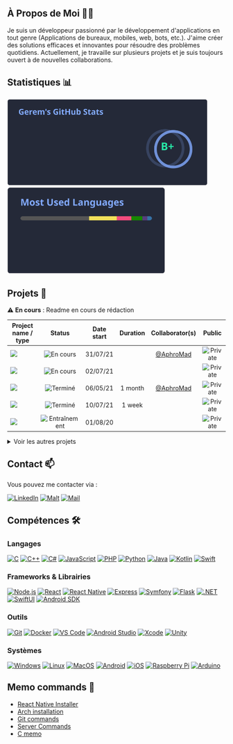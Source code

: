 ## À Propos de Moi 👨‍💻

Je suis un développeur passionné par le développement d'applications en tout genre (Applications de bureaux, mobiles, web, bots, etc.).
J'aime créer des solutions efficaces et innovantes pour résoudre des problèmes quotidiens. Actuellement, je travaille sur plusieurs projets et je suis toujours ouvert à de nouvelles collaborations.

## Statistiques 📊

<p>
    <a href=""><img src="https://github.com/Gerem66/Gerem66/blob/main/github-stats/output/github-stats.svg" height="200" alt="github-stats" /></a>
    <a href=""><img src="https://github.com/Gerem66/Gerem66/blob/main/github-stats/output/github-languages.svg" height="200" alt="github-languages" /></a>
</p>

## Projets 🚀

:warning: **En cours** : Readme en cours de rédaction

| Project name / type                                                                                                                                                                           | Status                                                                                                    | Date start | Duration | Collaborator(s)                            | Public                                                                         |
|-----------------------------------------------------------------------------------------------------------------------------------------------------------------------------------------------|:---------------------------------------------------------------------------------------------------------:|:----------:|:--------:|:------------------------------------------:|:------------------------------------------------------------------------------:|
| <a href="https://github.com/Gerem66/GameLife"><img src="https://img.shields.io/badge/Application-GameLife-ba3932?style=for-the-badge&labelColor=%23242938" /></a>                             | ![En cours](https://img.shields.io/badge/Status-En%20cours-brightgreen?style=flat-square)                 | 31/07/21   |          | [@AphroMad](https://github.com/AphroMad)   | ![Private](https://img.shields.io/badge/Public-No-lightgrey?style=flat-square) |
| <a href="https://github.com/Gerem66/DevEye"><img src="https://img.shields.io/badge/Website-DevEye-6e0b64?style=for-the-badge&labelColor=%23242938" /></a>                                     | ![En cours](https://img.shields.io/badge/Status-En%20cours-brightgreen?style=flat-square)                 | 02/07/21   |          |                                            | ![Private](https://img.shields.io/badge/Public-No-lightgrey?style=flat-square) |
| <a href="https://github.com/Gerem66/Organizapp"><img src="https://img.shields.io/badge/Application-Organiz'App-ba3932?style=for-the-badge&labelColor=%23242938" /></a>                        | ![Terminé](https://img.shields.io/badge/Status-Terminé-blue?style=flat-square)                            | 06/05/21   | 1 month  | [@AphroMad](https://github.com/AphroMad)   | ![Private](https://img.shields.io/badge/Public-No-lightgrey?style=flat-square) |
| <a href="https://github.com/Gerem66/GHost"><img src="https://img.shields.io/badge/Website-GHost-6e0b64?style=for-the-badge&labelColor=%23242938" /></a>                                       | ![Terminé](https://img.shields.io/badge/Status-Terminé-blue?style=flat-square)                            | 10/07/21   | 1 week   |                                            | ![Private](https://img.shields.io/badge/Public-No-lightgrey?style=flat-square) |
| <a href="https://github.com/Gerem66/LyricsLive"><img src="https://img.shields.io/badge/Website-LyricsLive-6e0b64?style=for-the-badge&labelColor=%23242938" /></a>                             | ![Entraînement](https://img.shields.io/badge/Status-Entraînement-ff69b4?style=flat-square)                | 01/08/20   |          |                                            | ![Private](https://img.shields.io/badge/Public-No-lightgrey?style=flat-square) |

<details>
    <summary>Voir les autres projets</summary>
    <br>

| Project name / type                                                                                                                                                                           | Status                                                                                                    | Date start | Duration | Collaborator(s)                            | Public                                                                         |
|-----------------------------------------------------------------------------------------------------------------------------------------------------------------------------------------------|:---------------------------------------------------------------------------------------------------------:|:----------:|:--------:|:------------------------------------------:|:------------------------------------------------------------------------------:|
| <a href="https://github.com/Gerem66/GLBot"><img src="https://img.shields.io/badge/Bot-GameLife%20Discord%20Bot-darkgreen?style=for-the-badge&labelColor=%23242938" /></a>                     | ![En pause](https://img.shields.io/badge/Status-En%20pause-ffd32a?style=flat-square)                      | 27/10/21   |          |                                            | ![Private](https://img.shields.io/badge/Public-No-lightgrey?style=flat-square) |
| <a href="https://github.com/Gerem66/Sentinel"><img src="https://img.shields.io/badge/Trading%20Bot-Sentinel-darkgreen?style=for-the-badge&labelColor=%23242938" /></a>                                  | ![En pause](https://img.shields.io/badge/Status-En%20pause-ffd32a?style=flat-square)                      | 17/04/23   |          |                                            | ![Private](https://img.shields.io/badge/Public-No-lightgrey?style=flat-square) |
| <a href="https://github.com/Gerem66/LyricalMind"><img src="https://img.shields.io/badge/Library-LyricalMind-critical?style=for-the-badge&labelColor=%23242938" /></a>                         | ![En pause](https://img.shields.io/badge/Status-En%20pause-ffd32a?style=flat-square)                      | --/--/--   |          |                                            | ![Private](https://img.shields.io/badge/Public-No-lightgrey?style=flat-square) |
| <a href="https://github.com/Gerem66/Cleanify"><img src="https://img.shields.io/badge/Software-Cleanify-6f6978?style=for-the-badge&labelColor=%23242938" /></a>                                | ![En pause](https://img.shields.io/badge/Status-En%20pause-ffd32a?style=flat-square)                      | 19/05/23   |          |                                            | ![Private](https://img.shields.io/badge/Public-No-lightgrey?style=flat-square) |
| <a href="https://github.com/Gerem66/PythonADB"><img src="https://img.shields.io/badge/Python-PythonADB-ffd32a?style=for-the-badge&labelColor=%23242938" /></a>                                | ![En pause](https://img.shields.io/badge/Status-En%20pause-ffd32a?style=flat-square)                      | 25/12/20   |          | [@AphroMad](https://github.com/AphroMad)   | ![Private](https://img.shields.io/badge/Public-No-lightgrey?style=flat-square) |
| <a href="https://github.com/Gerem66/GenerateurDeNoms"><img src="https://img.shields.io/badge/Python-Generateur%20De%20Noms-ffd32a?style=for-the-badge&labelColor=%23242938" /></a>            | ![Terminé](https://img.shields.io/badge/Status-Terminé-blue?style=flat-square)                            | 01/11/21   | 2 hours  |                                            | ![Private](https://img.shields.io/badge/Public-No-lightgrey?style=flat-square) |
| <a href="https://github.com/Gerem66/SpotifyAPI"><img src="https://img.shields.io/badge/Library-SpotifyAPI-critical?style=for-the-badge&labelColor=%23242938" /></a>                           | ![Terminé](https://img.shields.io/badge/Status-Terminé-blue?style=flat-square)                            | --/--/--   |          |                                            | ![Private](https://img.shields.io/badge/Public-No-lightgrey?style=flat-square) |
| <a href="https://github.com/Gerem66/PHP-SQL"><img src="https://img.shields.io/badge/Library-PHP%20SQL-critical?style=for-the-badge&labelColor=%23242938" /></a>                               | ![Terminé](https://img.shields.io/badge/Status-Terminé-blue?style=flat-square)                            | --/--/--   |          |                                            | ![Private](https://img.shields.io/badge/Public-No-lightgrey?style=flat-square) |
| <a href="https://github.com/Gerem66/MyBashTools"><img src="https://img.shields.io/badge/Bash-MyBashTools-078a1b?style=for-the-badge&labelColor=%23242938" /></a>                              | ![Terminé](https://img.shields.io/badge/Status-Terminé-blue?style=flat-square)                            | --/--/--   |          |                                            | ![Private](https://img.shields.io/badge/Public-No-lightgrey?style=flat-square) |
| <a href="https://github.com/Gerem66/SpaceshipPuzzleSolver"><img src="https://img.shields.io/badge/Python-SpaceshipPuzzleSolver-ffd32a?style=for-the-badge&labelColor=%23242938" /></a>        | ![Terminé](https://img.shields.io/badge/Status-Terminé-blue?style=flat-square)                            | 08/09/21   | 1 day    |                                            | ![Private](https://img.shields.io/badge/Public-No-lightgrey?style=flat-square) |
| <a href="https://github.com/Gerem66/BlablaTime"><img src="https://img.shields.io/badge/Application-BlablaTime-ba3932?style=for-the-badge&labelColor=%23242938" /></a>                         | ![Terminé](https://img.shields.io/badge/Status-Terminé-blue?style=flat-square)                            | 24/08/21   | 8 hours  | [@AphroMad](https://github.com/AphroMad)   | ![Private](https://img.shields.io/badge/Public-No-lightgrey?style=flat-square) |
| <a href="https://github.com/Gerem66/Projects"><img src="https://img.shields.io/badge/Website-Portfolio-6e0b64?style=for-the-badge&labelColor=%23242938" /></a>                                | ![Terminé](https://img.shields.io/badge/Status-Terminé-blue?style=flat-square)                            | --/--/--   |          |                                            | ![Private](https://img.shields.io/badge/Public-No-lightgrey?style=flat-square) |
| <a href="https://github.com/Gerem66/SudokuSolver"><img src="https://img.shields.io/badge/Python-SudokuSolver-ffd32a?style=for-the-badge&labelColor=%23242938" /></a>                          | ![Terminé](https://img.shields.io/badge/Status-Terminé-blue?style=flat-square)                            | 01/05/21   | 2 days   |                                            | ![Private](https://img.shields.io/badge/Public-No-lightgrey?style=flat-square) |
| <a href="https://github.com/Gerem66/Shazam"><img src="https://img.shields.io/badge/Gnome_Extension-Shazam-3C1515?style=for-the-badge&labelColor=%23242938" /></a>                             | ![Terminé](https://img.shields.io/badge/Status-Terminé-blue?style=flat-square)                            | 31/03/21   | 3 days   |                                            | ![Private](https://img.shields.io/badge/Public-No-lightgrey?style=flat-square) |
| <a href="https://github.com/Gerem66/WankilEndMusics"><img src="https://img.shields.io/badge/Python-WankilEndMusics-ffd32a?style=for-the-badge&labelColor=%23242938" /></a>                    | ![Terminé](https://img.shields.io/badge/Status-Terminé-blue?style=flat-square)                            | 29/03/21   | 3 days   |                                            | ![Private](https://img.shields.io/badge/Public-No-lightgrey?style=flat-square) |
| <a href="https://github.com/Gerem66/Jeu_de_la_Vie"><img src="https://img.shields.io/badge/Python-The%20game%20of%20life-ffd32a?style=for-the-badge&labelColor=%23242938" /></a>               | ![Terminé](https://img.shields.io/badge/Status-Terminé-blue?style=flat-square)                            | 22/04/19   | 3 days   |                                            | ![Private](https://img.shields.io/badge/Public-No-lightgrey?style=flat-square) |
| <a href="https://github.com/Gerem66/Data_Snake"><img src="https://img.shields.io/badge/Software-Data%20Snake-6f6978?style=for-the-badge&labelColor=%23242938" /></a>                          | ![Terminé](https://img.shields.io/badge/Status-Terminé-blue?style=flat-square)                            | 22/08/16   | 1 year   |                                            | ![Private](https://img.shields.io/badge/Public-No-lightgrey?style=flat-square) |
| <a href="https://github.com/Gerem66/Files-Locker"><img src="https://img.shields.io/badge/Software-Files%20Locker-6f6978?style=for-the-badge&labelColor=%23242938" /></a>                      | ![Terminé](https://img.shields.io/badge/Status-Terminé-blue?style=flat-square)                            | 08/10/17   | 1 year   |                                            | ![Private](https://img.shields.io/badge/Public-No-lightgrey?style=flat-square) |
| <a href="https://github.com/Gerem66/Sudoku"><img src="https://img.shields.io/badge/Software-Sudoku-6f6978?style=for-the-badge&labelColor=%23242938" /></a>                                    | ![Terminé](https://img.shields.io/badge/Status-Terminé-blue?style=flat-square)                            | 21/01/17   | 1 day    |                                            | ![Private](https://img.shields.io/badge/Public-No-lightgrey?style=flat-square) |
| <a href="https://github.com/Gerem66/NotesApp"><img src="https://img.shields.io/badge/Application-NotesApp-ba3932?style=for-the-badge&labelColor=%23242938" /></a>                             | ![Entraînement](https://img.shields.io/badge/Status-Entraînement-ff69b4?style=flat-square)                | 21/02/21   |          | [@AphroMad](https://github.com/AphroMad)   | ![Private](https://img.shields.io/badge/Public-No-lightgrey?style=flat-square) |
| <a href="https://github.com/Gerem66/Handwriting_Reader"><img src="https://img.shields.io/badge/Python-Handwriting%20Reader-ffd32a?style=for-the-badge&labelColor=%23242938" /></a>            | ![Entraînement](https://img.shields.io/badge/Status-Entraînement-ff69b4?style=flat-square)                | 27/04/19   |          |                                            | ![Private](https://img.shields.io/badge/Public-No-lightgrey?style=flat-square) |
| <a href="https://github.com/Gerem66/Chatbot"><img src="https://img.shields.io/badge/Python-Chatbot-ffd32a?style=for-the-badge&labelColor=%23242938" /></a>                                    | ![Entraînement](https://img.shields.io/badge/Status-Entraînement-ff69b4?style=flat-square)                | 20/01/19   |          |                                            | ![Private](https://img.shields.io/badge/Public-No-lightgrey?style=flat-square) |
| <a href="https://github.com/Gerem66/Entreprise1"><img src="https://img.shields.io/badge/Embedded-Drone-3776AB?style=for-the-badge&labelColor=%23242938" /></a>                                | ![Abandonné](https://img.shields.io/badge/Status-Abandonné-red?style=flat-square)                         | 24/11/20   |          |                                            | ![Private](https://img.shields.io/badge/Public-No-lightgrey?style=flat-square) |
| <a href="https://github.com/MetaCortexCo/MaxTrack"><img src="https://img.shields.io/badge/Website-MaxTrack-6e0b64?style=for-the-badge&labelColor=%23242938" /></a>                            | ![Abandonné](https://img.shields.io/badge/Status-Abandonné-red?style=flat-square)                         | 01/12/22   |          | [@Ethan](https://github.com/EthanPasquier) | ![Private](https://img.shields.io/badge/Public-No-lightgrey?style=flat-square) |
| <a href="https://github.com/Gerem66/EmploiDuTemps"><img src="https://img.shields.io/badge/Software-Time%20Schedule-6f6978?style=for-the-badge&labelColor=%23242938" /></a>                    | ![Abandonné](https://img.shields.io/badge/Status-Abandonné-red?style=flat-square)                         | 17/11/20   |          |                                            | ![Private](https://img.shields.io/badge/Public-No-lightgrey?style=flat-square) |

</details>

<!-- Projects badges -->
<!-- ![Software](https://img.shields.io/badge/Software-Project-lightgrey?style=flat-square&labelColor=%23242938) -->
<!-- ![Bot](https://img.shields.io/badge/Bot-Project-darkgreen?style=flat-square&labelColor=%23242938) -->
<!-- ![Library](https://img.shields.io/badge/Library-Project-orange?style=flat-square&labelColor=%23242938) -->
<!-- ![Website](https://img.shields.io/badge/Website-Project-purple?style=flat-square&labelColor=%23242938) -->
<!-- ![Bash](https://img.shields.io/badge/Bash-Script-lightyellow?style=flat-square&labelColor=%23242938) -->
<!-- ![Application](https://img.shields.io/badge/Application-Project-blue?style=flat-square&labelColor=%23242938) -->
<!-- ![Python](https://img.shields.io/badge/Python-Script-3776AB?style=flat-square&labelColor=%23242938) -->
<!-- ![Embedded](https://img.shields.io/badge/Embedded-Project-critical?style=flat-square&labelColor=%23242938) -->
<!-- ![Gnome Extension](https://img.shields.io/badge/Gnome_Extension-Project-3C1515?style=flat-square&labelColor=%23242938) -->

<!-- Status badges -->
<!-- ![En cours](https://img.shields.io/badge/Status-En%20cours-brightgreen?style=flat-square) -->
<!-- ![En pause](https://img.shields.io/badge/Status-En%20pause-ffd32a?style=flat-square) -->
<!-- ![Terminé](https://img.shields.io/badge/Status-Terminé-blue?style=flat-square) -->
<!-- ![Abandonné](https://img.shields.io/badge/Status-Abandonné-red?style=flat-square) -->
<!-- ![Entraînement](https://img.shields.io/badge/Status-Entraînement-ff69b4?style=flat-square) -->

<!-- Public badges -->
<!-- ![Private](https://img.shields.io/badge/Public-No-lightgrey?style=flat-square) -->
<!-- ![Public](https://img.shields.io/badge/Public-Yes-brightgreen?style=flat-square) -->

## Contact 📫

Vous pouvez me contacter via :

[![LinkedIn](https://img.shields.io/badge/LinkedIn-blue?style=for-the-badge&logo=linkedin)](https://www.linkedin.com/in/gerem)
[![Malt](https://img.shields.io/badge/Malt-c14438?style=for-the-badge&logo=malt&logoColor=white)](https://www.malt.fr/profile/geremylecaplain)
[![Mail](https://img.shields.io/badge/Mail-D14836?style=for-the-badge&logo=gmail&logoColor=white)](mailto:contact@geremy.dev)

## Compétences 🛠️

### **Langages**

<a href="https://en.wikipedia.org/wiki/C_(programming_language)"><img src="https://img.shields.io/badge/C-A8B9CC?style=flat&logo=c&logoColor=white" alt="C" /></a>
<a href="https://en.wikipedia.org/wiki/C%2B%2B"><img src="https://img.shields.io/badge/C++-00599C?style=flat&logo=cplusplus&logoColor=white" alt="C++" /></a>
<a href="https://learn.microsoft.com/en-us/dotnet/csharp/"><img src="https://img.shields.io/badge/C%23-239120?style=flat&logo=csharp&logoColor=white" alt="C#" /></a>
<a href="https://developer.mozilla.org/en-US/docs/Web/JavaScript"><img src="https://img.shields.io/badge/JavaScript-F7DF1E?style=flat&logo=javascript&logoColor=black" alt="JavaScript" /></a>
<a href="https://www.php.net/"><img src="https://img.shields.io/badge/PHP-777BB4?style=flat&logo=php&logoColor=white" alt="PHP" /></a>
<a href="https://www.python.org/"><img src="https://img.shields.io/badge/Python-3776AB?style=flat&logo=python&logoColor=white" alt="Python" /></a>
<a href="https://www.java.com/"><img src="https://img.shields.io/badge/Java-007396?style=flat&logo=java&logoColor=white" alt="Java" /></a>
<a href="https://kotlinlang.org/"><img src="https://img.shields.io/badge/Kotlin-0095D5?style=flat&logo=kotlin&logoColor=white" alt="Kotlin" /></a>
<a href="https://developer.apple.com/swift/"><img src="https://img.shields.io/badge/Swift-FA7343?style=flat&logo=swift&logoColor=white" alt="Swift" /></a>

### **Frameworks & Librairies**

<a href="https://nodejs.org/"><img src="https://img.shields.io/badge/Node.js-339933?style=flat&logo=nodedotjs&logoColor=white" alt="Node.js" /></a>
<a href="https://reactjs.org/"><img src="https://img.shields.io/badge/React-61DAFB?style=flat&logo=react&logoColor=black" alt="React" /></a>
<a href="https://reactnative.dev/"><img src="https://img.shields.io/badge/React_Native-61DAFB?style=flat&logo=react&logoColor=black" alt="React Native" /></a>
<a href="https://expressjs.com/"><img src="https://img.shields.io/badge/Express-000000?style=flat&logo=express&logoColor=white" alt="Express" /></a>
<a href="https://symfony.com/"><img src="https://img.shields.io/badge/Symfony-000000?style=flat&logo=symfony&logoColor=white" alt="Symfony" /></a>
<a href="https://flask.palletsprojects.com/"><img src="https://img.shields.io/badge/Flask-000000?style=flat&logo=flask&logoColor=white" alt="Flask" /></a>
<a href="https://dotnet.microsoft.com/"><img src="https://img.shields.io/badge/.NET-512BD4?style=flat&logo=dotnet&logoColor=white" alt=".NET" /></a>
<a href="https://developer.apple.com/xcode/swiftui/"><img src="https://img.shields.io/badge/SwiftUI-FA7343?style=flat&logo=swift&logoColor=white" alt="SwiftUI" /></a>
<a href="https://developer.android.com/studio"><img src="https://img.shields.io/badge/Android_SDK-3DDC84?style=flat&logo=android&logoColor=white" alt="Android SDK" /></a>

### **Outils**

<a href="https://git-scm.com/"><img src="https://img.shields.io/badge/Git-F05032?style=flat&logo=git&logoColor=white" alt="Git" /></a>
<a href="https://www.docker.com/"><img src="https://img.shields.io/badge/Docker-2496ED?style=flat&logo=docker&logoColor=white" alt="Docker" /></a>
<a href="https://code.visualstudio.com/"><img src="https://img.shields.io/badge/VS_Code-007ACC?style=flat&logo=visual-studio-code&logoColor=white" alt="VS Code" /></a>
<a href="https://developer.android.com/studio"><img src="https://img.shields.io/badge/Android_Studio-3DDC84?style=flat&logo=android-studio&logoColor=white" alt="Android Studio" /></a>
<a href="https://developer.apple.com/xcode/"><img src="https://img.shields.io/badge/Xcode-147EFB?style=flat&logo=xcode&logoColor=white" alt="Xcode" /></a>
<a href="https://unity.com/"><img src="https://img.shields.io/badge/Unity-000000?style=flat&logo=unity&logoColor=white" alt="Unity" /></a>

### **Systèmes**

<a href="https://www.microsoft.com/en-us/windows/"><img src="https://img.shields.io/badge/Windows-0078D6?style=flat&logo=windows&logoColor=white" alt="Windows" /></a>
<a href="https://www.linux.org/"><img src="https://img.shields.io/badge/Linux-FCC624?style=flat&logo=linux&logoColor=black" alt="Linux" /></a>
<a href="https://www.apple.com/macos/"><img src="https://img.shields.io/badge/MacOS-000000?style=flat&logo=apple&logoColor=white" alt="MacOS" /></a>
<a href="https://www.android.com/"><img src="https://img.shields.io/badge/Android-3DDC84?style=flat&logo=android&logoColor=white" alt="Android" /></a>
<a href="https://www.apple.com/ios/"><img src="https://img.shields.io/badge/iOS-000000?style=flat&logo=ios&logoColor=white" alt="iOS" /></a>
<a href="https://www.raspberrypi.org/"><img src="https://img.shields.io/badge/Raspberry_Pi-A22846?style=flat&logo=raspberry-pi&logoColor=white" alt="Raspberry Pi" /></a>
<a href="https://www.arduino.cc/"><img src="https://img.shields.io/badge/Arduino-00979D?style=flat&logo=arduino&logoColor=white" alt="Arduino" /></a>

## Memo commands 📝

* [React Native Installer](https://github.com/Gerem66/RN-Installer)
* [Arch installation](https://github.com/Gerem66/InstallArch)
* [Git commands](https://github.com/Gerem66/GitCommands)
* [Server Commands](https://github.com/Gerem66/ServerCommands)
* [C memo](https://github.com/Gerem66/C)
